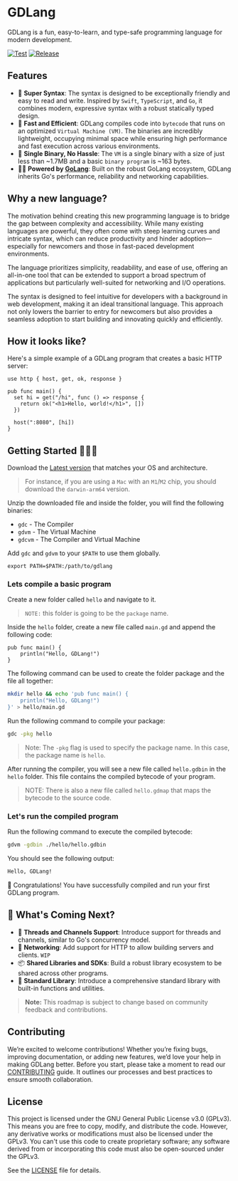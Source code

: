 # GDLang

GDLang is a fun, easy-to-learn, and type-safe programming language for modern development.

[![Test](https://github.com/jorelosorio/gdlang/actions/workflows/test.yml/badge.svg)](https://github.com/jorelosorio/gdlang/actions/workflows/test.yml) [![Release](https://github.com/jorelosorio/gdlang/actions/workflows/release.yml/badge.svg)](https://github.com/jorelosorio/gdlang/actions/workflows/release.yml)

## Features

- 🙂 **Super Syntax**: The syntax is designed to be exceptionally friendly and easy to read and write. Inspired by `Swift`, `TypeScript`, and `Go`, it combines modern, expressive syntax with a robust statically typed design.
- 🚀 **Fast and Efficient**: GDLang compiles code into `bytecode` that runs on an optimized `Virtual Machine (VM)`. The binaries are incredibly lightweight, occupying minimal space while ensuring high performance and fast execution across various environments.
- 🎉 **Single Binary, No Hassle**: The `VM` is a single binary with a size of just less than ~1.7MB and a basic `binary program` is ~163 bytes.
- 💪🏽 **Powered by [GoLang](https://golang.org)**: Built on the robust GoLang ecosystem, GDLang inherits Go's performance, reliability and networking capabilities.

## Why a new language?

The motivation behind creating this new programming language is to bridge the gap between complexity and accessibility. While many existing languages are powerful, they often come with steep learning curves and intricate syntax, which can reduce productivity and hinder adoption—especially for newcomers and those in fast-paced development environments.

The language prioritizes simplicity, readability, and ease of use, offering an all-in-one tool that can be extended to support a broad spectrum of applications but particularly well-suited for networking and I/O operations.

The syntax is designed to feel intuitive for developers with a background in web development, making it an ideal transitional language. This approach not only lowers the barrier to entry for newcomers but also provides a seamless adoption to start building and innovating quickly and efficiently.

## How it looks like?

Here's a simple example of a GDLang program that creates a basic HTTP server:

```gdlang
use http { host, get, ok, response }

pub func main() {
  set hi = get("/hi", func () => response {
    return ok("<h1>Hello, world!</h1>", [])
  })

  host(":8080", [hi])
}
```

## Getting Started 🧑🏽‍💻

Download the [Latest version](https://github.com/jorelosorio/gdlang/releases/latest) that matches your OS and architecture.

> For instance, if you are using a `Mac` with an `M1`/`M2` chip, you should download the `darwin-arm64` version.

Unzip the downloaded file and inside the folder, you will find the following binaries:

- `gdc` - The Compiler
- `gdvm` - The Virtual Machine
- `gdcvm` - The Compiler and Virtual Machine

Add `gdc` and `gdvm` to your `$PATH` to use them globally.

    export PATH=$PATH:/path/to/gdlang

### Lets compile a basic program

Create a new folder called `hello` and navigate to it.

> `NOTE:` this folder is going to be the `package` name.

Inside the `hello` folder, create a new file called `main.gd` and append the following code:

```gdlang
pub func main() {
    println("Hello, GDLang!")
}
```
The following command can be used to create the folder package and the file all together:

```bash
mkdir hello && echo 'pub func main() {
    println("Hello, GDLang!")
}' > hello/main.gd
```

Run the following command to compile your package:

```bash
gdc -pkg hello
```

> Note: The `-pkg` flag is used to specify the package name. In this case, the package name is `hello`.

After running the compiler, you will see a new file called `hello.gdbin` in the `hello` folder. This file contains the compiled bytecode of your program.

> NOTE: There is also a new file called `hello.gdmap` that maps the bytecode to the source code.

### Let's run the compiled program

Run the following command to execute the compiled bytecode:

```bash
gdvm -gdbin ./hello/hello.gdbin
```

You should see the following output:

```bash
Hello, GDLang!
```

🎉 Congratulations! You have successfully compiled and run your first GDLang program.

## 🚀 What's Coming Next?

- 🔄 **Threads and Channels Support**: Introduce support for threads and channels, similar to Go's concurrency model.
- 📡 **Networking**: Add support for HTTP to allow building servers and clients. `WIP`
- 📦 **Shared Libraries and SDKs**: Build a robust library ecosystem to be shared across other programs.
- 📜 **Standard Library**: Introduce a comprehensive standard library with built-in functions and utilities.

> **Note:** This roadmap is subject to change based on community feedback and contributions.

## Contributing

We’re excited to welcome contributions! Whether you’re fixing bugs, improving documentation, or adding new features, we’d love your help in making GDLang better. Before you start, please take a moment to read our [CONTRIBUTING](./CONTRIBUTING.md) guide. It outlines our processes and best practices to ensure smooth collaboration.

## License

This project is licensed under the GNU General Public License v3.0 (GPLv3). This means you are free to copy, modify, and distribute the code. However, any derivative works or modifications must also be licensed under the GPLv3. You can't use this code to create proprietary software; any software derived from or incorporating this code must also be open-sourced under the GPLv3.

See the [LICENSE](./LICENSE.txt) file for details.